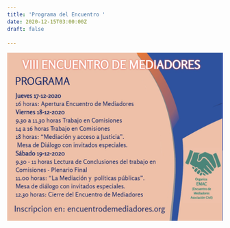 ```yaml
---
title: 'Programa del Encuentro '
date: 2020-12-15T03:00:00Z
draft: false

---
```

![](/images/uploads/programa.png)